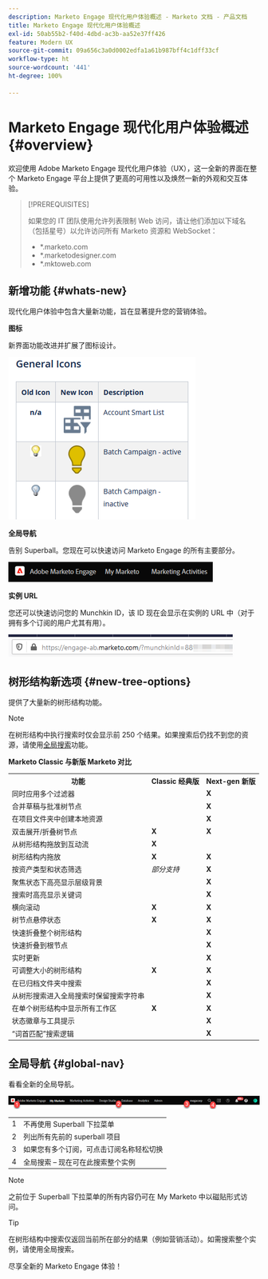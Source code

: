 ```yaml
---
description: Marketo Engage 现代化用户体验概述 - Marketo 文档 - 产品文档
title: Marketo Engage 现代化用户体验概述
exl-id: 50ab55b2-f40d-4dbd-ac3b-aa52e37ff426
feature: Modern UX
source-git-commit: 09a656c3a0d0002edfa1a61b987bff4c1dff33cf
workflow-type: ht
source-wordcount: '441'
ht-degree: 100%

---
```


# Marketo Engage 现代化用户体验概述 {#overview}

欢迎使用 Adobe Marketo Engage 现代化用户体验（UX），这一全新的界面在整个 Marketo Engage 平台上提供了更高的可用性以及焕然一新的外观和交互体验。

>[!PREREQUISITES]
>
>如果您的 IT 团队使用允许列表限制 Web 访问，请让他们添加以下域名（包括星号）以允许访问所有 Marketo 资源和 WebSocket：
>
>* *.marketo.com
>* *.marketodesigner.com
>* *.mktoweb.com

## 新增功能 {#whats-new}

现代化用户体验中包含大量新功能，旨在显著提升您的营销体验。

**图标**

新界面功能改进并扩展了图标设计。

![](assets/overview-2.png)

**全局导航**

告别 Superball。您现在可以快速访问 Marketo Engage 的所有主要部分。

![](assets/overview-5.png)

**实例 URL**

您还可以快速访问您的 Munchkin ID，该 ID 现在会显示在实例的 URL 中（对于拥有多个订阅的用户尤其有用）。

![](assets/overview-6.png)

## 树形结构新选项 {#new-tree-options}

提供了大量新的树形结构功能。

>[!NOTE]
>
>在树形结构中执行搜索时仅会显示前 250 个结果。如果搜索后仍找不到您的资源，请使用[全局搜索](/help/marketo/product-docs/marketo-engage-modern-ux/using-the-global-search.md)功能。

**Marketo Classic 与新版 Marketo 对比**

<table>
 <tbody>
  <tr>
   <th>功能</th>
   <th>Classic 经典版</th>
   <th>Next-gen 新版</th>
  </tr>
  <tr>
   <td>同时应用多个过滤器</td>
   <td></td>
   <td><strong>X</strong></td>
  </tr>
  <tr>
   <td>合并草稿与批准树节点</td>
   <td></td>
   <td><strong>X</strong></td>
  </tr>
  <tr>
   <td>在项目文件夹中创建本地资源</td>
   <td></td>
   <td><strong>X</strong></td>
  </tr>
  <tr>
   <td>双击展开/折叠树节点</td>
   <td><strong>X</strong></td>
   <td><strong>X</strong></td>
  </tr>
  <tr>
   <td>从树形结构拖放到互动流</td>
   <td><strong>X</strong></td>
   <td></td>
  </tr>
  <tr>
   <td>树形结构内拖放</td>
   <td><strong>X</strong></td>
   <td><strong>X</strong></td>
  </tr>
  <tr>
   <td>按资产类型和状态筛选</td>
   <td><i>部分支持</i></td>
   <td><strong>X</strong></td>
  </tr>
  <tr>
   <td>聚焦状态下高亮显示层级背景</td>
   <td></td>
   <td><strong>X</strong></td>
  </tr>
  <tr>
   <td>搜索时高亮显示关键词</td>
   <td></td>
   <td><strong>X</strong></td>
  </tr>
  <tr>
   <td>横向滚动</td>
   <td><strong>X</strong></td>
   <td><strong>X</strong></td>
  </tr>
  <tr>
   <td>树节点悬停状态</td>
   <td><strong>X</strong></td>
   <td><strong>X</strong></td>
  </tr>
  <tr>
   <td>快速折叠整个树形结构</td>
   <td></td>
   <td><strong>X</strong></td>
  </tr>
  <tr>
   <td>快速折叠到根节点</td>
   <td></td>
   <td><strong>X</strong></td>
  </tr>
  <tr>
   <td>实时更新</td>
   <td></td>
   <td><strong>X</strong></td>
  </tr>
  <tr>
   <td>可调整大小的树形结构</td>
   <td><strong>X</strong></td>
   <td><strong>X</strong></td>
  </tr>
  <tr>
   <td>在已归档文件夹中搜索</td>
   <td></td>
   <td><strong>X</strong></td>
  </tr>
  <tr>
   <td>从树形搜索进入全局搜索时保留搜索字符串</td>
   <td></td>
   <td><strong>X</strong></td>
  </tr>
  <tr>
   <td>在单个树形结构中显示所有工作区</td>
   <td><strong>X</strong></td>
   <td><strong>X</strong></td>
  </tr>
  <tr>
   <td>状态徽章与工具提示</td>
   <td></td>
   <td><strong>X</strong></td>
  </tr>
  <tr>
   <td>“词首匹配”搜索逻辑</td>
   <td></td>
   <td><strong>X</strong></td>
  </tr>
 </tbody>
</table>

## 全局导航 {#global-nav}

看看全新的全局导航。

![](assets/overview-7.png)

<table>
 <tbody>
  <tr>
   <td>1</td>
   <td>不再使用 Superball 下拉菜单</td>
  </tr>
  <tr>
   <td>2</td>
   <td>列出所有先前的 superball 项目</td>
  </tr>
  <tr>
  <tr>
   <td>3</td>
   <td>如果您有多个订阅，可点击订阅名称轻松切换</td>
  </tr>
  <tr>
   <td>4</td>
   <td>全局搜索 – 现在可在此搜索整个实例</td>
  </tr>
 </tbody>
</table>

>[!NOTE]
>
>之前位于 Superball 下拉菜单的所有内容仍可在 My Marketo 中以磁贴形式访问。

>[!TIP]
>
>在树形结构中搜索仅返回当前所在部分的结果（例如营销活动）。如需搜索整个实例，请使用全局搜索。

尽享全新的 Marketo Engage 体验！
